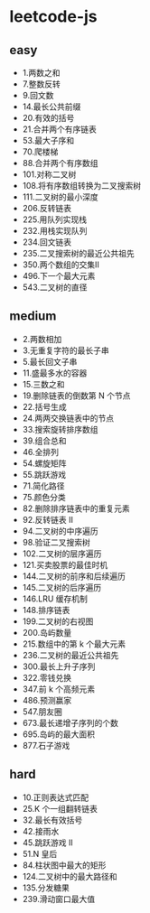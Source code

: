 # leetcode-js

## easy
- 1.两数之和
- 7.整数反转
- 9.回文数
- 14.最长公共前缀
- 20.有效的括号
- 21.合并两个有序链表
- 53.最大子序和
- 70.爬楼梯
- 88.合并两个有序数组
- 101.对称二叉树
- 108.将有序数组转换为二叉搜索树
- 111.二叉树的最小深度
- 206.反转链表
- 225.用队列实现栈
- 232.用栈实现队列
- 234.回文链表
- 235.二叉搜索树的最近公共祖先
- 350.两个数组的交集II
- 496.下一个最大元素
- 543.二叉树的直径

## medium
- 2.两数相加
- 3.无重复字符的最长子串
- 5.最长回文子串
- 11.盛最多水的容器
- 15.三数之和
- 19.删除链表的倒数第 N 个节点
- 22.括号生成
- 24.两两交换链表中的节点
- 33.搜索旋转排序数组
- 39.组合总和
- 46.全排列
- 54.螺旋矩阵
- 55.跳跃游戏
- 71.简化路径
- 75.颜色分类
- 82.删除排序链表中的重复元素
- 92.反转链表 II
- 94.二叉树的中序遍历
- 98.验证二叉搜索树
- 102.二叉树的层序遍历
- 121.买卖股票的最佳时机
- 144.二叉树的前序和后续遍历
- 145.二叉树的后序遍历
- 146.LRU 缓存机制
- 148.排序链表
- 199.二叉树的右视图
- 200.岛屿数量
- 215.数组中的第 k 个最大元素
- 236.二叉树的最近公共祖先
- 300.最长上升子序列
- 322.零钱兑换
- 347.前 k 个高频元素
- 486.预测赢家
- 547.朋友圈
- 673.最长递增子序列的个数
- 695.岛屿的最大面积
- 877.石子游戏


## hard
- 10.正则表达式匹配
- 25.K 个一组翻转链表
- 32.最长有效括号
- 42.接雨水
- 45.跳跃游戏 II
- 51.N 皇后
- 84.柱状图中最大的矩形
- 124.二叉树中的最大路径和
- 135.分发糖果
- 239.滑动窗口最大值